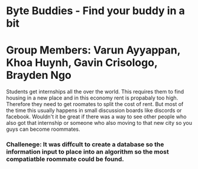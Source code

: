 # Byte Buddies - Find your buddy in a bit
# Group Members: Varun Ayyappan, Khoa Huynh, Gavin Crisologo, Brayden Ngo
Students get internships all the over the world. This requires them to find housing in a new place and in this economy rent is propabaly too high. Therefore they need to get roomates to split the cost of rent. But most of the time this usually happens in small discussion boards like discords or facebook. Wouldn't it be great if there was a way to see other people who also got that internship or someone who also moving to that new city so you guys can become roommates. 


### Challenege: It was diffcult to create a database so the information input to place into an algorithm so the most compatiatble roommate could be found.
